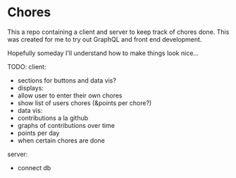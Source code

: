 # Chores

This a repo containing a client and server to keep track of chores done.
This was created for me to try out GraphQL and front end development.

Hopefully someday I'll understand how to make things look nice...

TODO:
client:
 * sections for buttons and data vis?
 * displays:
  * allow user to enter their own chores
  * show list of users chores (&points per chore?)
 * data vis:
  * contributions a la github
  * graphs of contributions over time
   * points per day
   * when certain chores are done

server:
 * connect db